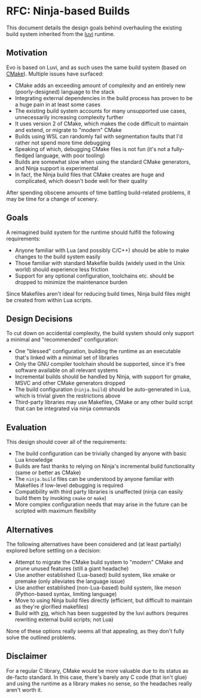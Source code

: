 # RFC: Ninja-based Builds

This document details the design goals behind overhauling the existing build system inherited from the [luvi](https://github.com/luvit/luvi) runtime.

## Motivation

Evo is based on Luvi, and as such uses the same build system (based on [CMake](https://cmake.org/)). Multiple issues have surfaced:

* CMake adds an exceeding amount of complexity and an entirely new (poorly-designed) language to the stack
* Integrating external dependencies in the build process has proven to be a huge pain in at least some cases
* The existing build system accounts for many unsupported use cases, unnecessarily increasing complexity further
* It uses version 2 of CMake, which makes the code difficult to maintain and extend, or migrate to "modern" CMake
* Builds using WSL can randomly fail with segmentation faults that I'd rather not spend more time debugging
* Speaking of which, debugging CMake files is not fun (it's not a fully-fledged language, with poor tooling)
* Builds are somewhat slow when using the standard CMake generators, and Ninja support is experimental
* In fact, the Ninja build files that CMake creates are huge and complicated, which doesn't bode well for their quality

After spending obscene amounts of time battling build-related problems, it may be time for a change of scenery.

## Goals

A reimagined build system for the runtime should fulfill the following requirements:

* Anyone familiar with Lua (and possibly C/C++) should be able to make changes to the build system easily
* Those familiar with standard Makefile builds (widely used in the Unix world) should experience less friction
* Support for any optional configuration, toolchains etc. should be dropped to minimize the maintenance burden

Since Makefiles aren't ideal for reducing build times, Ninja build files might be created from within Lua scripts.

## Design Decisions

To cut down on accidental complexity, the build system should only support a minimal and "recommended" configuration:

* One "blessed" configuration, building the runtime as an executable that's linked with a minimal set of libraries
* Only the GNU compiler toolchain should be supported, since it's free software available on all relevant systems
* Incremental builds should be handled by Ninja, with support for gmake, MSVC and other CMake generators dropped
* The build configuration (``ninja.build``) should be auto-generated in Lua, which is trivial given the restrictions above
* Third-party libraries may use Makefiles, CMake or any other build script that can be integrated via ninja commands

## Evaluation

This design should cover all of the requirements:

* The build configuration can be trivially changed by anyone with basic Lua knowledge
* Builds are fast thanks to relying on Ninja's incremental build functionality (same or better as CMake)
* The ``ninja.build`` files can be understood by anyone familiar with Makefiles if low-level debugging is required
* Compatibility with third party libraries is unaffected (ninja can easily build them by invoking ``cmake`` or ``make``)
* More complex configuration needs that may arise in the future can be scripted with maximum flexibility

## Alternatives

The following alternatives have been considered and (at least partially) explored before settling on a decision:

* Attempt to migrate the CMake build system to "modern" CMake and prune unused features (still a giant headache)
* Use another established (Lua-based) build system, like xmake or premake (only alleviates the language issue)
* Use another established (non-Lua-based) build system, like meson (Python-based syntax, limiting language)
* Move to using Ninja build files directly (efficient, but difficult to maintain as they're glorified makefiles)
* Build with [zig](https://ziglang.org/), which has been suggested by the luvi authors (requires rewriting external build scripts; not Lua)

None of these options really seems all that appealing, as they don't fully solve the outlined problems.

## Disclaimer

For a regular C library, CMake would be more valuable due to its status as de-facto standard. In this case, there's barely any C code (that isn't glue) and using the runtime as a library makes no sense, so the headaches really aren't worth it.
